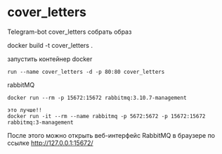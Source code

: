 # cover_letters
Telegram-bot cover_letters
собрать образ

docker build -t cover_letters .

запустить контейнер
docker 
```
run --name cover_letters -d -p 80:80 cover_letters
```

rabbitMQ
```
docker run --rm -p 15672:15672 rabbitmq:3.10.7-management

это лучше!!
docker run -it --rm --name rabbitmq -p 5672:5672 -p 15672:15672 rabbitmq:3-management
```

После этого можно открыть веб-интерфейс RabbitMQ в браузере по ссылке http://127.0.0.1:15672/
